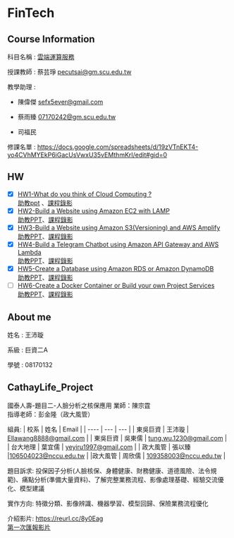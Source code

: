 # FinTech
## Course Information

科目名稱 : [雲端運算服務](http://doc.sys.scu.edu.tw/teachplanHtml/1092/1092BDM21301.html)

授課教師 : 蔡芸琤 pecutsai@gm.scu.edu.tw

教學助理 : 

+ 陳偉傑 sefx5ever@gmail.com 

+ 蔡雨臻 07170242@gm.scu.edu.tw 

+ 司福民

修課名單 : https://docs.google.com/spreadsheets/d/19zVTnEKT4-yo4CVhMYEkP6iGacUsVwxU35vEMthmKrI/edit#gid=0


## HW
- [X] [HW1-What do you think of Cloud Computing ?](https://github.com/Wang-Ella/FinTech/tree/main/HW1)  
  [助教ppt](https://drive.google.com/file/d/1UYbm03ehUAsKlICvyp1P4I0PZ_g8vlCv/view) 
  、[課程錄影](https://drive.google.com/drive/folders/1QP_p6u0UABpZ1NTBF86dP3HG7rqTRxwZ)
- [x] [HW2-Build a Website using Amazon EC2 with LAMP](https://youtu.be/9le-HTh07u0)  
   [助教PPT](https://drive.google.com/file/d/1ysolgVFlpZTMhIPXL7sbdnSzjG5XUicN/view)、[課程錄影](https://drive.google.com/drive/folders/1MaqK-3HvPeBFK-5OjdqAGHtW04jdkZnB)
- [X] [HW3-Build a Website using Amazon S3(Versioning)
and AWS Amplify](https://youtu.be/TyDT9IFE4Cw)  
  [助教PPT](https://drive.google.com/file/d/1zTAF-32yebhsIAqjfyM30cjMKl9lvbf-/view)、[課程錄影](https://drive.google.com/drive/folders/1piSFgvRxU3414lnz42Fdb2LaKsxnUQQd)
- [X] [HW4-Build a Telegram Chatbot using Amazon API
Gateway and AWS Lambda](https://youtu.be/NSwMkAcXTdQ)  
  [助教PPT](https://drive.google.com/file/d/1-AsnJmAldi_-gPnxdQcyBifScMmR_IBk/view)、[課程錄影](https://drive.google.com/drive/folders/1DilYy5s7VwQedzbzG-7fMtAd-PxLb3VE)
- [x] [HW5-Create a Database using Amazon RDS or
Amazon DynamoDB](https://youtu.be/0Xxgk7_XmfI)  
  [助教PPT](https://drive.google.com/file/d/1-Tt21ovueEePMO75VcPnuZADbrIcL4jH/view)、[課程錄影](https://drive.google.com/drive/folders/10YFAY4QlK26LZ0Y6eftc004cRrKSu1B-)
- [ ] [HW6-Create a Docker Container or Build your own
Project Services]()  
  [助教PPT](https://www.notion.so/Docker-5cc2ffdbebd44dc1ab46ab1dfc31ebeb)、[課程錄影](https://drive.google.com/drive/folders/1WHn97vTfOfPQ9DR7qKWSo60ZGjx0V81A)

## About me
姓名 : 王沛璇 

系級 : 巨資二A

學號 : 08170132


## CathayLife_Project
國泰人壽-題目二-人臉分析之核保應用
業師：陳宗霆  
指導老師：彭金隆（政大風管） 

組員:
| 校系 |  姓名  | Email |
| ---- |  --- | --- |
| 東吳巨資 | 王沛璇  | Ellawang8888@gmail.com  |
| 東吳巨資 | 吳東儒  | tung.wu.1230@gmail.com |
| 台大地理 | 葉宜儒 | yeyiru1997@gmail.com |
| 政大風管 | 張以臻 |106504023@nccu.edu.tw |
|政大風管 | 周欣儒 | 109358003@nccu.edu.tw |

題目訴求: 投保因子分析(人臉核保、身體健康、財務健康、道德風險、法令規範)、痛點分析(準備大量資料)、了解完整業務流程、影像處理基礎、經驗交流優化、模型建議 

實作方向: 特徵分類、影像辨識、機器學習、模型回歸、保險業務流程優化  

介紹影片: https://reurl.cc/8y0Eag    
[第一次匯報影片](https://docs.google.com/spreadsheets/d/1Cw4PVDJr2_jQxhCEoAp5ZCJqW3F4mP15iTis3l_RRrk/edit#gid=1585268978)
